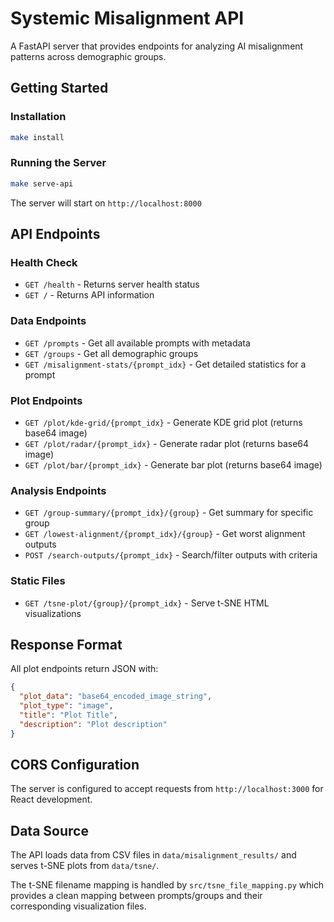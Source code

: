 # Systemic Misalignment API

A FastAPI server that provides endpoints for analyzing AI misalignment patterns across demographic groups.

## Getting Started

### Installation

```bash
make install
```

### Running the Server

```bash
make serve-api
```

The server will start on `http://localhost:8000`

## API Endpoints

### Health Check

- `GET /health` - Returns server health status
- `GET /` - Returns API information

### Data Endpoints

- `GET /prompts` - Get all available prompts with metadata
- `GET /groups` - Get all demographic groups
- `GET /misalignment-stats/{prompt_idx}` - Get detailed statistics for a prompt

### Plot Endpoints

- `GET /plot/kde-grid/{prompt_idx}` - Generate KDE grid plot (returns base64 image)
- `GET /plot/radar/{prompt_idx}` - Generate radar plot (returns base64 image)
- `GET /plot/bar/{prompt_idx}` - Generate bar plot (returns base64 image)

### Analysis Endpoints

- `GET /group-summary/{prompt_idx}/{group}` - Get summary for specific group
- `GET /lowest-alignment/{prompt_idx}/{group}` - Get worst alignment outputs
- `POST /search-outputs/{prompt_idx}` - Search/filter outputs with criteria

### Static Files

- `GET /tsne-plot/{group}/{prompt_idx}` - Serve t-SNE HTML visualizations

## Response Format

All plot endpoints return JSON with:

```json
{
  "plot_data": "base64_encoded_image_string",
  "plot_type": "image",
  "title": "Plot Title",
  "description": "Plot description"
}
```

## CORS Configuration

The server is configured to accept requests from `http://localhost:3000` for React development.

## Data Source

The API loads data from CSV files in `data/misalignment_results/` and serves t-SNE plots from `data/tsne/`.

The t-SNE filename mapping is handled by `src/tsne_file_mapping.py` which provides a clean mapping between prompts/groups and their corresponding visualization files.
